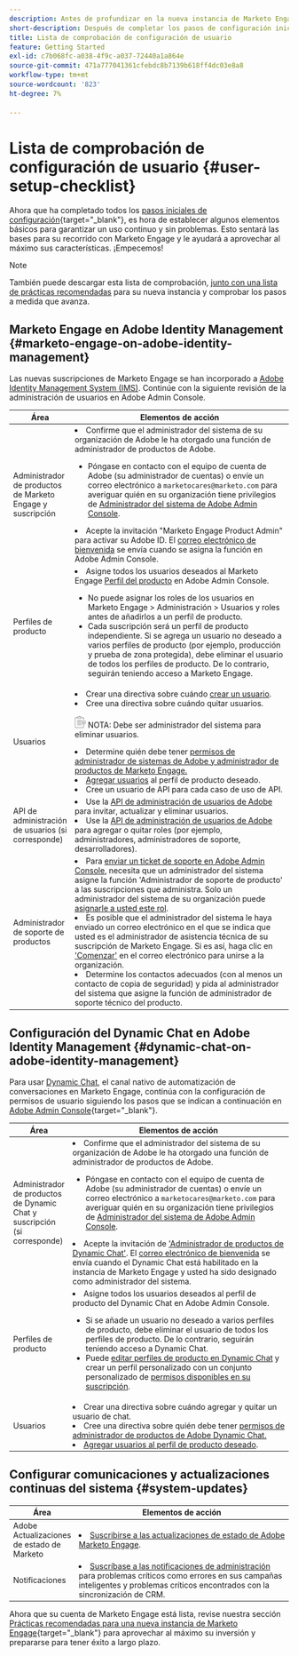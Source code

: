 ```yaml
---
description: Antes de profundizar en la nueva instancia de Marketo Engage, deberá completar algunos pasos básicos para un uso continuado. Estos pasos incluyen la configuración de la cuenta de usuario, la configuración de administración de asistencia y la suscripción a actualizaciones continuas del sistema.
short-description: Después de completar los pasos de configuración iniciales, aprenda a establecer los elementos básicos para garantizar un uso continuado y sin problemas.
title: Lista de comprobación de configuración de usuario
feature: Getting Started
exl-id: c7b068fc-a038-4f9c-a037-72440a1a864e
source-git-commit: 471a777041361cfebdc8b7139b618ff4dc03e8a8
workflow-type: tm+mt
source-wordcount: '823'
ht-degree: 7%

---
```


# Lista de comprobación de configuración de usuario {#user-setup-checklist}

Ahora que ha completado todos los [pasos iniciales de configuración](/help/marketo/getting-started/initial-setup/setup-steps.md){target="_blank"}, es hora de establecer algunos elementos básicos para garantizar un uso continuo y sin problemas. Esto sentará las bases para su recorrido con Marketo Engage y le ayudará a aprovechar al máximo sus características. ¡Empecemos!

>[!NOTE]
>
>También puede descargar esta lista de comprobación, [junto con una lista de prácticas recomendadas](/help/marketo/getting-started/implementing-a-new-marketo-engage-instance/assets/adobe-marketo-engage-new-instance-admin-checklist.xlsx) para su nueva instancia y comprobar los pasos a medida que avanza.

## Marketo Engage en Adobe Identity Management {#marketo-engage-on-adobe-identity-management}

Las nuevas suscripciones de Marketo Engage se han incorporado a [Adobe Identity Management System (IMS)](https://experienceleague.adobe.com/docs/marketo/using/product-docs/administration/marketo-with-adobe-identity/adobe-identity-management-overview.html). Continúe con la siguiente revisión de la administración de usuarios en Adobe Admin Console.

<table>
<thead>
  <tr>
    <th style="width:20%">Área</th>
    <th style="width:80%">Elementos de acción</th>
  </tr>
</thead>
<tbody>
  <tr>
    <td>Administrador de productos de Marketo Engage y suscripción</td>
    <td><li>Confirme que el administrador del sistema de su organización de Adobe le ha otorgado una función de administrador de productos de Adobe.</li> 
    <ul>
    <li>Póngase en contacto con el equipo de cuenta de Adobe (su administrador de cuentas) o envíe un correo electrónico a <code>marketocares@marketo.com</code> para averiguar quién en su organización tiene privilegios de <a href="https://experienceleague.adobe.com/docs/marketo/using/product-docs/administration/marketo-with-adobe-identity/adobe-identity-management-overview.html">Administrador del sistema de Adobe Admin Console</a>.</li></ul>
    <li>Acepte la invitación "Marketo Engage Product Admin" para activar su Adobe ID. El <a href="https://experienceleague.adobe.com/docs/marketo/using/product-docs/administration/marketo-with-adobe-identity/admin-setup.html?lang=en#create-a-product-profile">correo electrónico de bienvenida</a> se envía cuando se asigna la función en Adobe Admin Console.</li></td>
  </tr>
  <tr>
    <td>Perfiles de producto</td>
    <td><li>Asigne todos los usuarios deseados al Marketo Engage <a href="https://experienceleague.adobe.com/en/docs/marketo/using/product-docs/administration/marketo-with-adobe-identity/admin-setup#create-a-product-profile">Perfil del producto</a> en Adobe Admin Console.</li>
    <ul>
    <li>No puede asignar los roles de los usuarios en Marketo Engage &gt; Administración &gt; Usuarios y roles antes de añadirlos a un perfil de producto.</li>
    <li>Cada suscripción será un perfil de producto independiente. Si se agrega un usuario no deseado a varios perfiles de producto (por ejemplo, producción y prueba de zona protegida), debe eliminar el usuario de todos los perfiles de producto. De lo contrario, seguirán teniendo acceso a Marketo Engage.</li></ul></td>
  </tr>
  <tr>
    <td>Usuarios</td>
    <td><li>Crear una directiva sobre cuándo <a href="https://experienceleague.adobe.com/docs/marketo/using/product-docs/administration/marketo-with-adobe-identity/add-or-remove-a-user.html">crear un usuario</a>.</li> <li>Cree una directiva sobre cuándo quitar usuarios.</li>
    <p><img src="assets/note-icon.png" alt="icono de nota"> NOTA: Debe ser administrador del sistema para eliminar usuarios.
    <li>Determine quién debe tener <a href="https://experienceleague.adobe.com/docs/marketo/using/product-docs/administration/marketo-with-adobe-identity/adobe-identity-management-overview.html">permisos de administrador de sistemas de Adobe y administrador de productos de Marketo Engage.</a> <li><a href="https://experienceleague.adobe.com/en/docs/marketo/using/product-docs/administration/marketo-with-adobe-identity/add-or-remove-a-user">Agregar usuarios</a> al perfil de producto deseado.</li>
    <li>Cree un usuario de API para cada caso de uso de API.</li></td>
  </tr>
  <tr>
    <td>API de administración de usuarios (si corresponde)</td>
    <td><li>Use la <a href="https://www.adobe.io/apis/experienceplatform/umapi-new.html">API de administración de usuarios de Adobe</a> para invitar, actualizar y eliminar usuarios.</li>
    <li>Use la <a href="https://developer.adobe.com/umapi/">API de administración de usuarios de Adobe</a> para agregar o quitar roles (por ejemplo, administradores, administradores de soporte, desarrolladores).</li>
    </td>
  </tr>
  <tr>
    <td>Administrador de soporte de productos</td>
    <td><li>Para <a href="https://experienceleague.adobe.com/docs/customer-one/using/home.html#create-a-support-ticket-with-admin-console">enviar un ticket de soporte en Adobe Admin Console</a>, necesita que un administrador del sistema asigne la función 'Administrador de soporte de producto' a las suscripciones que administra. Solo un administrador del sistema de su organización puede <a href="https://experienceleague.adobe.com/docs/customer-one/using/home.html#assign-the-support-admin-role">asignarle a usted este rol</a>.</li>
    <li>Es posible que el administrador del sistema le haya enviado un correo electrónico en el que se indica que usted es el administrador de asistencia técnica de su suscripción de Marketo Engage. Si es así, haga clic en <a href="https://experienceleague.adobe.com/en/docs/customer-one/using/home#assign-the-support-admin-role">'Comenzar'</a> en el correo electrónico para unirse a la organización.</li>
    <li>Determine los contactos adecuados (con al menos un contacto de copia de seguridad) y pida al administrador del sistema que asigne la función de administrador de soporte técnico del producto.</li></td>
  </tr>
</tbody>
</table>

## Configuración del Dynamic Chat en Adobe Identity Management {#dynamic-chat-on-adobe-identity-management}

Para usar [Dynamic Chat](https://experienceleague.adobe.com/docs/marketo/using/product-docs/demand-generation/dynamic-chat/dynamic-chat-overview.html), el canal nativo de automatización de conversaciones en Marketo Engage, continúa con la configuración de permisos de usuario siguiendo los pasos que se indican a continuación en [Adobe Admin Console](https://adminconsole.adobe.com/){target="_blank"}.

<table>
<thead>
  <tr>
    <th style="width:20%">Área</th>
    <th style="width:80%">Elementos de acción</th>
  </tr>
</thead>
<tbody>
  <tr>
    <td>Administrador de productos de Dynamic Chat y suscripción (si corresponde)</td>
    <td><li>Confirme que el administrador del sistema de su organización de Adobe le ha otorgado una función de administrador de productos de Adobe.</li> 
    <ul><li>Póngase en contacto con el equipo de cuenta de Adobe (su administrador de cuentas) o envíe un correo electrónico a <code>marketocares@marketo.com</code> para averiguar quién en su organización tiene privilegios de <a href="https://experienceleague.adobe.com/docs/marketo/using/product-docs/administration/marketo-with-adobe-identity/adobe-identity-management-overview.html">Administrador del sistema de Adobe Admin Console</a>.</li></ul>
    <li>Acepte la invitación de <a href="https://experienceleague.adobe.com/docs/marketo/using/product-docs/demand-generation/dynamic-chat/setup-and-configuration/initial-setup.html">'Administrador de productos de Dynamic Chat'</a>. El <a href="https://experienceleague.adobe.com/docs/marketo/using/product-docs/demand-generation/dynamic-chat/setup-and-configuration/initial-setup.html">correo electrónico de bienvenida</a> se envía cuando el Dynamic Chat está habilitado en la instancia de Marketo Engage y usted ha sido designado como administrador del sistema.</li></td>
  </tr>
  <tr>
    <td>Perfiles de producto</td>
    <td><li>Asigne todos los usuarios deseados al perfil de producto del Dynamic Chat en Adobe Admin Console.</li> 
    <ul>
    <li>Si se añade un usuario no deseado a varios perfiles de producto, debe eliminar el usuario de todos los perfiles de producto. De lo contrario, seguirán teniendo acceso a Dynamic Chat.</li>
    <li>Puede <a href="https://experienceleague.adobe.com/en/docs/marketo/using/product-docs/demand-generation/dynamic-chat/setup-and-configuration/permissions#edit-existing-permissions">editar perfiles de producto en Dynamic Chat</a> y crear un perfil personalizado con un conjunto personalizado de <a href="https://experienceleague.adobe.com/en/docs/marketo/using/product-docs/demand-generation/dynamic-chat/setup-and-configuration/permissions#list-of-permissions">permisos disponibles en su suscripción</a>.</li></td>
  </tr>
  <tr>
    <td>Usuarios</td>
    <td><li>Crear una directiva sobre cuándo agregar y quitar un usuario de chat.</li>
    <li>Cree una directiva sobre quién debe tener <a href="https://experienceleague.adobe.com/en/docs/marketo/using/product-docs/demand-generation/dynamic-chat/setup-and-configuration/initial-setup#access-admin-console">permisos de administrador de productos de Adobe Dynamic Chat.</a></li>
    <li><a href="https://experienceleague.adobe.com/en/docs/marketo/using/product-docs/demand-generation/dynamic-chat/setup-and-configuration/add-or-remove-chat-users#add-a-chat-user">Agregar usuarios al perfil de producto deseado</a>.</li></td>
  </tr>
</tbody>
</table>

## Configurar comunicaciones y actualizaciones continuas del sistema {#system-updates}

<table>
<thead>
  <tr>
    <th style="width:20%">Área</th>
    <th style="width:80%">Elementos de acción</th>
  </tr>
</thead>
<tbody>
  <tr>
    <td>Adobe Actualizaciones de estado de Marketo</td>
    <td><li><a href="https://status.adobe.com/cloud/experience_cloud">Suscribirse a las actualizaciones de estado de Adobe Marketo Engage</a>.</li></td>
  </tr>
  <tr>
    <td>Notificaciones</td>
    <td><li><a href="https://experienceleague.adobe.com/en/docs/marketo/using/product-docs/core-marketo-concepts/miscellaneous/understanding-notifications#subscribe-to-notifications">Suscríbase a las notificaciones de administración</a> para problemas críticos como errores en sus campañas inteligentes y problemas críticos encontrados con la sincronización de CRM.</li></td>
  </tr>
</tbody>
</table>

<p>

Ahora que su cuenta de Marketo Engage está lista, revise nuestra sección [Prácticas recomendadas para una nueva instancia de Marketo Engage](/help/marketo/getting-started/implementing-a-new-marketo-engage-instance/where-to-start.md){target="_blank"} para aprovechar al máximo su inversión y prepararse para tener éxito a largo plazo.
